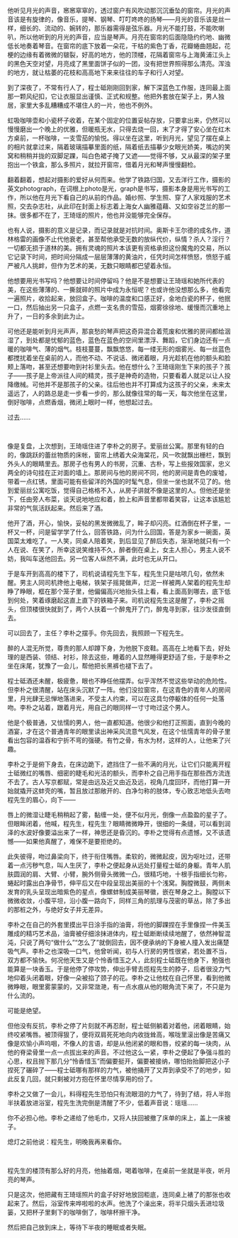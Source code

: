 他听见月光的声音，窸窸窣窣的，透过窗户有风吹动那沉沉垂坠的窗帘。月光的声音该是有旋律的，像音乐，提琴、钢琴、叮叮咚咚的扬琴——月光的音乐该是丝一样，细长的、流动的、婉转的，那乐器需得是弦乐器。月光不能打鼓，不能吹喇叭，所以他听到的月光的声音，应当是琴声。月亮在窗帘的后面隐隐约约地、幽微低长地奏着琴音。在窗帘的底下放着一朵花，干枯的紫色丁香，花瓣蜷曲翘起，花梗的边缘有着微微的皲裂，好高的地方，他的顶楼，花隔着窗帘与上海黄浦江头上的黑色天空对望，月亮成了黑里面饼子似的一团，没有把世界照得那么清亮。浑浊的地方，就让枯萎的花枝和高高地下来来往往的车子和行人对望。

到了深夜了，不常有行人了，程士砥刚刚回到家，解下深蓝色工作服，连同最上面那一颗风纪扣，它让衣服显出谨慎、正式和规整。他把外套放在架子上，男人独居，家里大多乱糟糟成不堪住人的一片，他也不例外。

虹吸咖啡壶和小瓷杯子收着，在某个固定的位置妥帖存放，只要拿出来，仍然可以慢慢磨出一个晚上的优雅，但暖瓶无水，只得去烧一回，末了才得了安心坐在红木方桌前，一杯咖啡，一支雪茄的愉悦。得以坐在这里，听到月光，望见了摆在桌上的相片就拿过来，隔着玻璃描摹里面的纸，隔着纸去描摹少女眼光娇美，嘴边的笑窝和稍稍并拢的双脚足踝，叫白色裙子掩了又遮——觉得不够，又从最深的架子里抱出一个铁盒，那么多照片，就拉开窗帘，借着月光和琴声慢慢翻检。

翻着翻着，想起对摄影的爱好从何而来。他学了铁路归国，又去洋行工作，摄影的英文photograph，在词根上photo是光，graph是书写，摄影本身是用光书写的工作，所以他在月光下看自己的从前的作品。婚纱照、学生照、穿了人家戏服的艺术照，交去杂志社，从此印在封面上标志着上海女人幽雅蕴藉、又如空谷芝兰的那一抹。很多都不在了，王琦瑶的照片，他也并没能够完全保存。

也有人说，摄影的意义是记录，而记录就是对抗时间。奥斯卡王尔德的成名作，道林格雷的画像不止代他衰老，甚至帮他承受无数的放纵代价，纵情？杀人？淫行？一切都无损于道林的美。拥有灵魂的照片本该更有资格承担这份魔鬼的交易，所以它记录下时间，把时间分隔成一层层薄薄的黄油片，任凭时间怎样愤怒，愤怒于威严被凡人挑衅，但作为艺术的美，无数只眼睛都巴望着永恒。

他想要用光书写吗？他想要让时间停留吗？他是不是想要让王琦瑶和她所代表的美，在这些薄薄的、一撕就碎的照片中成为永恒呢？也或许他没想那么多，他看完一遍照片，收拾起来，放回盒子。咖啡的温度和口感正好，金地白瓷的杯子，他抿一口，然后抽出另一只盒子，点燃一支名贵的雪茄，烟雾徐徐地、缓慢而沉重地上升了，一日的多余到此为止。

可他还是能听到月光声声，那哀愁的琴声把这奇异混合着荒废和优雅的房间都给洇湿了，到处都是忧郁的蓝色，蓝色在蓝色的空间里漂浮、舞蹈，它们身边还有一点暖的咖啡气、薄的烟气。枝枝蔓蔓，飘飘悠悠，每一缕无形的烟雾光、每一丝蓝色都搅扰着坐在桌前的人，而他不动、不说话、微闭着眼，月光趁机在他的额头和脸颊上落吻，甚至还想要吻到衬衫里头去。他在想什么？王琦瑶刚生下来的孩子？孩子——孩子是上帝派往人间的精灵，孩子是神奇的造物，只要看着人就足以让人投降缴械。可他并不是那孩子的父亲。往后他也并不打算成为这孩子的父亲，未来太遥远了，人的路总是走一步看一步的，那么就像往常的每一天，每次他坐在这里，倒好咖啡，点燃香烟，微闭上眼时一样，他想起过去。

过去……

<br/>

像是复盘，上次想到，王琦瑶住进了李朴之的房子。爱丽丝公寓。那里有轻的白的，像跳跃的蕾丝物质的床帐，窗帘上绣着大朵海棠花，风一吹就飘出栅栏，飘到外头人的眼睛里去。那房子也有男人的书房，沉重、古朴，写上些报效国家，忠义两全的诗句挂在正对面的墙上。那房间与他的房间不同，他的房间是青色的废墟，带着一点红锈，里面可能有些留洋的外国的时髦气息，但坐一坐也就不见了的。他到爱丽丝公寓吃饭，觉得自己格格不入，从房子讲就不像是这里的人。但他还是坐下，任由旁人布菜，谈天说地地应和着，脸上和声音里都带着笑容，让这本该尴尬非常的气氛活跃起来。然后来了酒。

他开了酒，开心，愉快，妥帖的黑发微微乱了，眸子却闪亮。红酒倒在杯子里，一杯又一杯，问是留学学了什么，回答铁路，问为什么回国，答是为家乡一碗面，英国菜太难吃了。一人笑，同桌人陪着笑，到后显见了醉后失态，渐渐地就只有一个人在说、在笑了，所幸这说笑维持不久，醉者倒在桌上，女主人担心，男主人说不妨，我叫车送他回去。另一位客人纵然不满，此时也无从开口。

于是车开到高高的楼下了，司机说请程先生下车，程先生只是咕哝几句，依然未醒。男主人同司机搀他上电梯，铁架子摇晃做声，烂泥一样被两人架着的程先生却睁了睁眼，框在那个笼子里，他偏偏高兴地抬头往上看，看上面高到哪去，底下低到何处，笑着琢磨起这直上直下的铁箱子来。司机说程先生这是醒了，李朴之摇头，但顶楼很快就到了，两个人扶着一个醉鬼开了门，醉鬼寻到家，往沙发径直倒去。

可以回去了，主任？李朴之摆手。你先回去，我照顾一下程先生。

醉的人混无所觉，尊贵的那人却蹲下身，为他脱下皮鞋。高高在上地看下去，好处理的是西装、领结、衬衫，除去这些，睡着的人显然睡得更舒适了些，于是李朴之坐在床尾，犹豫了一会儿，帮他把长黑裤也褪下去了。

程士砥酒还未醒，极疲惫，眼也不睁任他摆弄。似乎浑然不觉这些举动的危险性。但李朴之很清醒，站在床头沉默了一阵。他们没拉窗帘，在这青色的青年人的房间里，月光肆无忌惮地落进来，不受主人约束，可以在这具匀停躯体的任何一处落吻。李朴之站着，跟着月光，用自己的眼同样一寸寸吻过这个男人。

他是个极普通，又怯懦的男人，他一直都知道。他很少和他打正照面，直到今晚的酒宴，才在这个普通青年的眼里读出神采风流意气风发，在这个怯懦青年的骨子里看出包容的温吞和宁折不弯的强硬。有竹之骨，有水为材，这样的人，让他来了兴趣。

李朴之于是俯下身去，在床边跪下，遮挡住了一些不满的月光，让它们只能离开程士砥微红的嘴唇、细密的睫毛和光洁的额头，而李朴之自己用手指在那些西方流连不去了。古人写京都赋，常是由远及近又由近及远，视角几度回环，而他打算一开始就撬开这蚌壳的嘴，暂且放过那敞开的、白净匀称的肢体，专心致志地低头去吻程先生的眉心，向下——

唇上的微湿让睫毛稍稍起了雾，黏缠一处，便不似月光，倒像一点盈盈的星子了。但眼眸闭着，他喊，程先生，程先生？眼睛微微睁开，很细的一条缝，可以看到润泽的水波好像要溢出来了一样，神思还是昏沉的。李朴之觉得有点遗憾，又不该遗憾——如果他真醒了，难保不是要拒绝的。

此失彼得，吻过鼻梁向下，终于衔住嘴唇。柔软的，微微起皮，因为呕吐过，还带着一点污秽气息，叫人生厌了，李朴之便起身从远处打量程士砥的身躯。青年人肌肤圆润的肩、大臂、小臂，腕外侧骨头微微一凸，很精巧地，十根手指细长匀称，蜷起时露出白净骨节，伸平后又在中段呈现出美丽的十个浅窝。胸膛微鼓，两侧未发育的乳头呈现出暗紫色的星点，像螺蚌制成美丽琴徽，嵌在琴身之上。胸膛以下微微收敛，小腹平坦，沿小腹一路向下，同样三角的肌理与茂密的草丛，除了多出的那桩之外，与绝好女子并无差异。

李朴之在自己的外套里摸出平日涂手指的油膏，将他的脚踝捏在手里像捏一件美玉雕成的精巧艺术品，油膏被仔细涂抹进体内，程士砥断断续续地醒了，依然神智混沌，只说了两句“做什么”“怎么了”就倒回去，因不便承纳的下身被人撞入发出痛楚吸气声。李朴之也深吸一口气，他曾听闻，初与人行房的男性很紧，若处置不当，双方都不愉快。何况他天生又是个怜香惜玉之人，此刻程士砥既在他身下，勉强也能算是一块香玉。于是他停了停攻势，伸出手臂去揽程先生的脖子，后者很没力气地仰着头闭着眼，好像一朵被掐了颈子的花。李朴之让他枕在自己怀里，看到他微微睁眼，眼里雾蒙蒙的，又非常潋滟，有一点水痕从他的眼角流下来了，不只是为什么流的。

可能是绝望。

但他没有反抗，李朴之停了片刻就不再忍耐，程士砥侧躺着对着他，闭着眼睛，始终咬紧嘴唇。被顶得狠了，便将双肩死死地向内收拢耸高，喉咙里滚出像是苦痛又像是欢愉小声呜咽，不像人的言语，却是从他闭紧的眼和唇，绞紧的每一块肉，从他的脊梁骨里一点一点拔出来的声音。不过他这么一紧，李朴之便起了争强斗胜的心思，权且抛下那几分“怜香惜玉”而偏要挺开，偏要被接纳，哪怕抬抬脚把这小子捏死了碾碎了——程士砥哪有那样的力气，被他捅开了又弄到承受不了的地步，如此反复几回，就只剩被对方抱在怀里尽情享用的份了。

李朴之又做了一会儿，料得程先生恐怕只有流眼泪的力气了，待到了结，将人半抱半扶着放进浴室，程先生洗完倒是清醒了不少，低着声音说：瑶瑶……

你不必担心他。李朴之递给了他毛巾，又将人扶回被撤了床单的床上，盖上一床被子。

熄灯之前他说：程先生，明晚我再来看你。

<br/>

程先生的楼顶有那么好的月亮，他抽着烟，喝着咖啡，在桌前一坐就是半夜，听月亮的琴声。

只是这次，他把藏有王琦瑶照片的盒子好好地放回柜底，连同桌上裱了的那张也收起来了。然后，浴室传来哗啦啦的水声。他洗了个澡出来，将半只烟头丢进垃圾篓，又把杯子里剩下的咖啡倒了，咖啡杯擦干净。

然后把自己放到床上，等待下半夜的睡眠或者失眠。